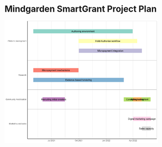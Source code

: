 # Mindgarden SmartGrant Project Plan

![](mindgarden-smartgrant-timeline_files/figure-gfm/timeline-1.png)<!-- -->

